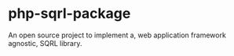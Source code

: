 # php-sqrl-package
An open source project to implement a, web application framework agnostic, SQRL library.
